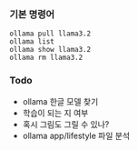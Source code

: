 ### 기본 명령어
```
ollama pull llama3.2
ollama list
ollama show llama3.2
ollama rm llama3.2
```

### Todo
- ollama 한글 모델 찾기
- 학습이 되는 지 여부
- 혹시 그림도 그릴 수 있나?
- ollama app/lifestyle 파일 분석